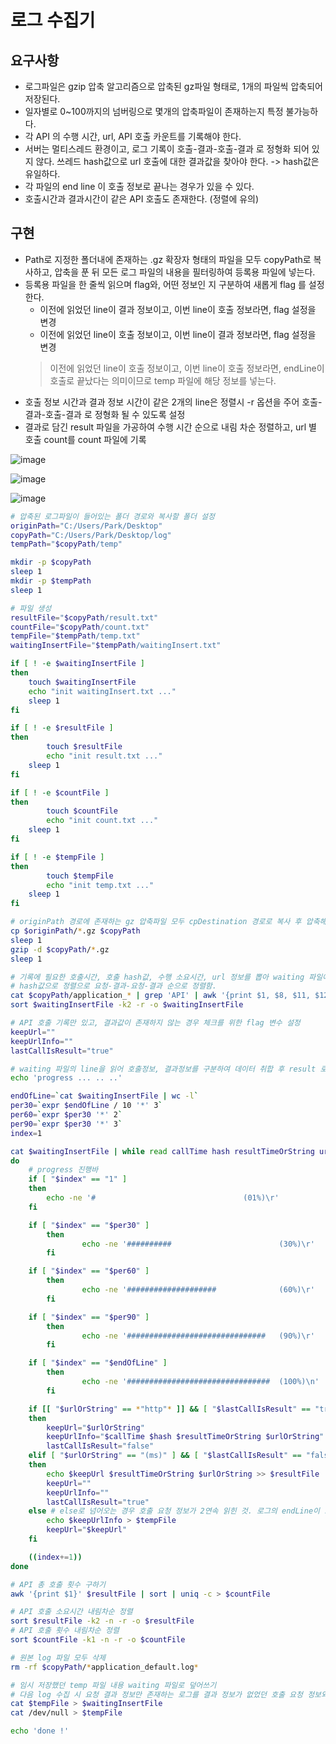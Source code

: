 # 로그 수집기

## 요구사항

- 로그파일은 gzip 압축 알고리즘으로 압축된 gz파일 형태로, 1개의 파일씩 압축되어 저장된다.
- 일자별로 0~100까지의 넘버링으로 몇개의 압축파일이 존재하는지 특정 불가능하다.
- 각 API 의 수행 시간, url, API 호출 카운트를 기록해야 한다.
- 서버는 멀티스레드 환경이고, 로그 기록이 호출-결과-호출-결과 로 정형화 되어 있지 않다.
   쓰레드 hash값으로 url 호출에 대한 결과값을 찾아야 한다. -> hash값은 유일하다.
- 각 파일의 end line 이 호출 정보로 끝나는 경우가 있을 수 있다.
- 호출시간과 결과시간이 같은 API 호출도 존재한다. (정렬에 유의)

## 구현

- Path로 지정한 폴더내에 존재하는 .gz 확장자 형태의 파일을 모두 copyPath로 복사하고, 압축을 푼 뒤 모든 로그 파일의 내용을 필터링하여 등록용 파일에 넣는다.
- 등록용 파일을 한 줄씩 읽으며 flag와, 어떤 정보인 지 구분하여 새롭게 flag 를 설정한다.
    - 이전에 읽었던 line이 결과 정보이고, 이번 line이 호출 정보라면, flag 설정을 변경
    - 이전에 읽었던 line이 호출 정보이고, 이번 line이 결과 정보라면, flag 설정을 변경
    > 이전에 읽었던 line이 호출 정보이고, 이번 line이 호출 정보라면, endLine이 호출로 끝났다는 의미이므로 temp 파일에 해당 정보를 넣는다.
- 호출 정보 시간과 결과 정보 시간이 같은 2개의 line은 정렬시 -r 옵션을 주어 호출-결과-호출-결과 로 정형화 될 수 있도록 설정
- 결과로 담긴 result 파일을 가공하여 수행 시간 순으로 내림 차순 정렬하고, url 별 호출 count를 count 파일에 기록

![image](https://user-images.githubusercontent.com/81552729/204103130-845c7cb2-ed7c-41d6-af97-f247c9d0d328.png)

![image](https://user-images.githubusercontent.com/81552729/204103146-fe2d9e21-b75f-47b7-acc6-a5103f2caf27.png)

![image](https://user-images.githubusercontent.com/81552729/204103154-e9bdafc7-6d6a-4486-893e-4d23e2881ce4.png)

```bash
# 압축된 로그파일이 들어있는 폴더 경로와 복사할 폴더 설정
originPath="C:/Users/Park/Desktop"
copyPath="C:/Users/Park/Desktop/log"
tempPath="$copyPath/temp"

mkdir -p $copyPath
sleep 1
mkdir -p $tempPath
sleep 1

# 파일 생성
resultFile="$copyPath/result.txt"
countFile="$copyPath/count.txt"
tempFile="$tempPath/temp.txt"
waitingInsertFile="$tempPath/waitingInsert.txt"

if [ ! -e $waitingInsertFile ]
then
	touch $waitingInsertFile
	echo "init waitingInsert.txt ..."
	sleep 1
fi

if [ ! -e $resultFile ]
then
        touch $resultFile
        echo "init result.txt ..."
	sleep 1
fi

if [ ! -e $countFile ]
then
        touch $countFile
        echo "init count.txt ..."
	sleep 1
fi

if [ ! -e $tempFile ]
then
        touch $tempFile
        echo "init temp.txt ..."
	sleep 1
fi

# originPath 경로에 존재하는 gz 압축파일 모두 cpDestination 경로로 복사 후 압축해제
cp $originPath/*.gz $copyPath
sleep 1
gzip -d $copyPath/*.gz
sleep 1

# 기록에 필요한 호출시간, 호출 hash값, 수행 소요시간, url 정보를 뽑아 waiting 파일에 저장
# hash값으로 정렬으로 요청-결과-요청-결과 순으로 정렬함.
cat $copyPath/application_* | grep 'API' | awk '{print $1, $8, $11, $12}' >> $waitingInsertFile
sort $waitingInsertFile -k2 -r -o $waitingInsertFile

# API 호출 기록만 있고, 결과값이 존재하지 않는 경우 체크를 위한 flag 변수 설정
keepUrl=""
keepUrlInfo=""
lastCallIsResult="true"

# waiting 파일의 line을 읽어 호출정보, 결과정보를 구분하여 데이터 취합 후 result 로 저장
echo 'progress ... .. ..'

endOfLine=`cat $waitingInsertFile | wc -l`
per30=`expr $endOfLine / 10 '*' 3`
per60=`expr $per30 '*' 2`
per90=`expr $per30 '*' 3`
index=1

cat $waitingInsertFile | while read callTime hash resultTimeOrString urlOrString
do
	# progress 진행바
	if [ "$index" == "1" ]
	then
		echo -ne '#                                 (01%)\r'
	fi

	if [ "$index" == "$per30" ]
        then
                echo -ne '##########                        (30%)\r'
        fi

	if [ "$index" == "$per60" ]
        then
                echo -ne '####################              (60%)\r'
        fi

	if [ "$index" == "$per90" ]
        then
                echo -ne '###############################   (90%)\r'
        fi

	if [ "$index" == "$endOfLine" ]
        then
                echo -ne '################################  (100%)\n'
        fi

	if [[ "$urlOrString" == *"http"* ]] && [ "$lastCallIsResult" == "true" ] # line이 호출 요청 정보라면 flag 변수 lastCall false로 설정
	then
		keepUrl="$urlOrString"
		keepUrlInfo="$callTime $hash $resultTimeOrString $urlOrString"
		lastCallIsResult="false"
	elif [ "$urlOrString" == "(ms)" ] && [ "$lastCallIsResult" == "false" ] # line이 요청 결과 정보라면 flag 변수 lastCall true로 설정
	then
		echo $keepUrl $resultTimeOrString $urlOrString >> $resultFile
		keepUrl=""
		keepUrlInfo=""
		lastCallIsResult="true"
	else # else로 넘어오는 경우 호출 요청 정보가 2연속 읽힌 것. 로그의 endLine이 요청 정보로 끝나는 경우이다. temp 파일에 임시저장
		echo $keepUrlInfo > $tempFile
		keepUrl="$keepUrl"
	fi

	((index+=1))
done

# API 총 호출 횟수 구하기
awk '{print $1}' $resultFile | sort | uniq -c > $countFile

# API 호출 소요시간 내림차순 정렬
sort $resultFile -k2 -n -r -o $resultFile
# API 호출 횟수 내림차순 정렬
sort $countFile -k1 -n -r -o $countFile

# 원본 log 파일 모두 삭제
rm -rf $copyPath/*application_default.log*

# 임시 저장했던 temp 파일 내용 waiting 파일로 덮어쓰기
# 다음 log 수집 시 요청 결과 정보만 존재하는 로그를 결과 정보가 없었던 호출 요청 정보와 1:1 매핑하기 위함
cat $tempFile > $waitingInsertFile
cat /dev/null > $tempFile

echo 'done !'
```
